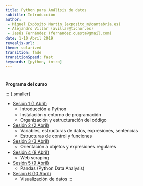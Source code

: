 ```yaml
---
title: Python para Análisis de datos
subtitle: Introducción
author:
 - Miguel Expósito Martín (exposito_m@cantabria.es)
 - Alejandro Villar (avillar@ticnor.es)
 - Jesús Fernández (fernandez.cuesta@gmail.com)
date: 1-10 Abril 2019
revealjs-url: .
theme: solarized
transition: fade
transitionSpeed: fast
keywords: [python, intro]
---
```


#

**Programa del curso**

::: {.smaller}
- [Sesión 1 (1 Abril)](slides/s01.html)
  + Introducción a Python
  + Instalación y entorno de programación
  + Organización y estructuración del código
- [Sesión 2 (2 Abril)](#) <!-- (slides/s02.html) -->
  + Variables, estructuras de datos, expresiones, sentencias
  + Estructuras de control y funciones
- [Sesión 3 (3 Abril)](#) <!-- slides/s03.html -->
  + Orientación a objetos y expresiones regulares
- [Sesión 4 (8 Abril)](#) <!-- slides/s04.html -->
  + Web scraping
- [Sesión 5 (9 Abril)](#) <!-- slides/s05.html -->
  + Pandas (Python Data Analysis)
- [Sesión 6 (10 Abril)](#) <!-- slides/s06.html -->
  + Visualización de datos
:::

